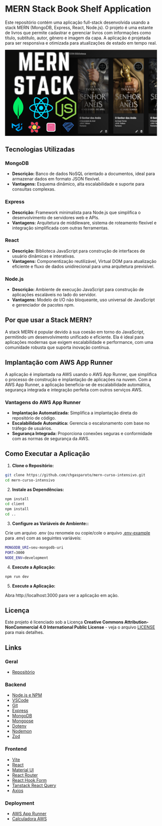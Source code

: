 # MERN Stack Book Shelf Application

Este repositório contém uma aplicação full-stack desenvolvida usando a stack MERN (MongoDB, Express, React, Node.js). O projeto é uma estante de livros que permite cadastrar e gerenciar livros com informações como título, subtítulo, autor, gênero e imagem da capa. A aplicação é projetada para ser responsiva e otimizada para atualizações de estado em tempo real.

![capa do curso](capa.png)

## Tecnologias Utilizadas

### MongoDB

- **Descrição:** Banco de dados NoSQL orientado a documentos, ideal para armazenar dados em formato JSON flexível.
- **Vantagens:** Esquema dinâmico, alta escalabilidade e suporte para consultas complexas.

### Express

- **Descrição:** Framework minimalista para Node.js que simplifica o desenvolvimento de servidores web e APIs.
- **Vantagens:** Arquitetura de middleware, sistema de roteamento flexível e integração simplificada com outras ferramentas.

### React

- **Descrição:** Biblioteca JavaScript para construção de interfaces de usuário dinâmicas e interativas.
- **Vantagens:** Componentização reutilizável, Virtual DOM para atualização eficiente e fluxo de dados unidirecional para uma arquitetura previsível.

### Node.js

- **Descrição:** Ambiente de execução JavaScript para construção de aplicações escaláveis no lado do servidor.
- **Vantagens:** Modelo de I/O não bloqueante, uso universal de JavaScript e gerenciador de pacotes npm.

## Por que usar a Stack MERN?

A stack MERN é popular devido à sua coesão em torno do JavaScript, permitindo um desenvolvimento unificado e eficiente. Ela é ideal para aplicações modernas que exigem escalabilidade e performance, com uma comunidade robusta que suporta inovação contínua.

## Implantação com AWS App Runner

A aplicação é implantada na AWS usando o AWS App Runner, que simplifica o processo de construção e implantação de aplicações na nuvem. Com a AWS App Runner, a aplicação beneficia-se de escalabilidade automática, segurança integrada e integração perfeita com outros serviços AWS.

### Vantagens do AWS App Runner

- **Implantação Automatizada:** Simplifica a implantação direta do repositório de código.
- **Escalabilidade Automática:** Gerencia o escalonamento com base no tráfego de usuários.
- **Segurança Integrada:** Proporciona conexões seguras e conformidade com as normas de segurança da AWS.

## Como Executar a Aplicação

1. **Clone o Repositório:**

```bash
git clone https://github.com/chgasparoto/mern-curso-intensivo.git
cd mern-curso-intensivo
```

2. **Instale as Dependências:**

```bash
npm install
cd client
npm install
cd ..
```

3. **Configure as Variáveis de Ambiente::**

Crie um arquivo .env (ou renomeie ou copie/cole o arquivo [.env-example](.env-example) para .env) com as seguintes variáveis:

```bash
MONGODB_URI=seu-mongodb-uri
PORT=3000
NODE_ENV=development
```

4. **Execute a Aplicação:**

```bash
npm run dev
```

5. **Execute a Aplicação:**

Abra http://localhost:3000 para ver a aplicação em ação.

## Licença

Este projeto é licenciado sob a Licença **Creative Commons Attribution-NonCommercial 4.0 International Public License** - veja o arquivo [LICENSE](LICENSE) para mais detalhes.

## Links

### Geral

- [Repositório](https://github.com/chgasparoto/mern-curso-intensivo)

### Backend

- [Node.js e NPM](https://nodejs.org/pt)
- [VSCode](https://code.visualstudio.com/)
- [Git](https://git-scm.com/downloads)
- [Express](https://www.npmjs.com/package/express)
- [MongoDB](https://www.mongodb.com/)
- [Mongoose](https://www.npmjs.com/package/mongoose)
- [Dotenv](https://www.npmjs.com/package/dotenv)
- [Nodemon](https://www.npmjs.com/package/nodemon)
- [Zod](https://www.npmjs.com/package/zod)

### Frontend

- [Vite](https://vitejs.dev/guide/)
- [React](https://react.dev/)
- [Material UI](https://mui.com/material-ui/)
- [React Router](https://reactrouter.com/en/main)
- [React Hook Form](https://react-hook-form.com/)
- [Tanstack React Query](https://tanstack.com/query/v5/docs/framework/react/overview)
- [Axios](https://axios-http.com/)

### Deployment

- [AWS App Runner](https://aws.amazon.com/pt/apprunner/)
- [Calculadora AWS](https://calculator.aws/#/createCalculator/apprunner)
